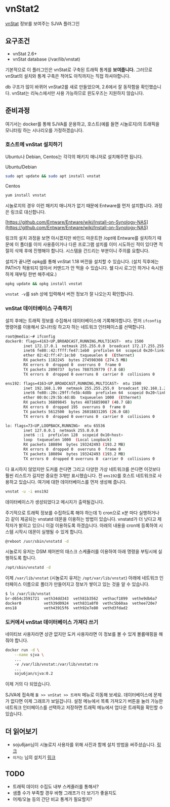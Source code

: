 # vnStat2

[vnStat](https://humdi.net/vnstat/) 정보를 보여주는 SJVA 플러그인

## 요구조건

- vnStat 2.6+
- vnStat database (/var/lib/vnstat)

기본적으로 이 플러그인은 vnStat로 구축된 트래픽 통계를 **보여줍니다.** 그러므로 vnStat의 설치와 통계 구축은 적어도 아직까지는 직접 하셔야합니다.

db 구조가 많이 바뀌어 vnStat2를 새로 만들었으며, 2.6에서 잘 동작함을 확인했습니다. vnStat는 리눅스에서만 사용 가능하므로 윈도우즈는 지원하지 않습니다.  

## 준비과정

여기서는 docker를 통해 SJVA를 운용하고, 호스트(예를 들면 시놀로지)의 트래픽을 모니터링 하는 시나리오를 가정하겠습니다.
 
### 호스트에 vnStat 설치하기

Ubuntu나 Debian, Centos는 각각의 패키지 매니저로 설치해주면 됩니다.

Ubuntu/Debian

```bash
sudo apt update && sudo apt install vnstat
```

Centos

```bash
yum install vnstat
```

시놀로지의 경우 이런 패키지 매니저가 없기 때문에 Entware를 먼저 설치합니다. 과정은 링크로 대신합니다.

[https://github.com/Entware/Entware/wiki/Install-on-Synology-NAS](https://github.com/Entware/Entware/wiki/Install-on-Synology-NAS)

링크의 설치 과정을 보면 아시겠지만 바인드 마운트한 /opt에 Entware를 설치하기 때문에 이 폴더를 이미 사용중이거나 다른 프로그램 설치를 이미 시도하신 적이 있다면 적절히 삭제 후에 진행해야 합니다. 시스템을 건드리는 부분이니 주의를 요합니다.

설치가 끝나면 opkg를 통해 vnStat 1.18 버전을 설치할 수 있습니다. (설치 직후에는 PATH가 적용되지 않아서 커맨드가 안 먹을 수 있습니다. 쉘 다시 로그인 하거나 속시원하게 재부팅 한번 해주세요.)

```bash
opkg update && opkg install vnstat
```

```vnstat -v```를 ssh 상에 입력해서 버전 정보가 잘 나오는지 확인합니다.

### vnStat 데이터베이스 구축하기

설치 후에는 트래픽 정보를 수집해서 데이터베이스에 기록해야합니다. 먼저 ```ifconfig``` 명령어를 이용해서 모니터링 하고자 하는 네트워크 인터페이스를 선택합니다.

```bash
root@media:~# ifconfig
docker0: flags=4163<UP,BROADCAST,RUNNING,MULTICAST>  mtu 1500
        inet 172.17.0.1  netmask 255.255.0.0  broadcast 172.17.255.255
        inet6 fe80::42:ffff:fe47:1eb0  prefixlen 64  scopeid 0x20<link>
        ether 02:42:ff:47:1e:b0  txqueuelen 0  (Ethernet)
        RX packets 1182245  bytes 274598308 (274.5 MB)
        RX errors 0  dropped 0  overruns 0  frame 0
        TX packets 2890737  bytes 7887539779 (7.8 GB)
        TX errors 0  dropped 0 overruns 0  carrier 0  collisions 0

ens192: flags=4163<UP,BROADCAST,RUNNING,MULTICAST>  mtu 1500
        inet 192.168.1.99  netmask 255.255.255.0  broadcast 192.168.1.255
        inet6 fe80::20c:29ff:fe5b:4d8b  prefixlen 64  scopeid 0x20<link>
        ether 00:0c:29:5b:4d:8b  txqueuelen 1000  (Ethernet)
        RX packets 36809845  bytes 48716859087 (48.7 GB)
        RX errors 0  dropped 195  overruns 0  frame 0
        TX packets 5612500  bytes 26018831205 (26.0 GB)
        TX errors 0  dropped 0 overruns 0  carrier 0  collisions 0

lo: flags=73<UP,LOOPBACK,RUNNING>  mtu 65536
        inet 127.0.0.1  netmask 255.0.0.0
        inet6 ::1  prefixlen 128  scopeid 0x10<host>
        loop  txqueuelen 1000  (Local Loopback)
        RX packets 180894  bytes 193242493 (193.2 MB)
        RX errors 0  dropped 0  overruns 0  frame 0
        TX packets 180894  bytes 193242493 (193.2 MB)
        TX errors 0  dropped 0 overruns 0  carrier 0  collisions 0
```

다 표시하지 않았지만 도커를 쓴다면 그리고 다양한 가상 네트워크를 쓴다면 이것보다 훨씬 리스트가 길지만 중요한 3개만 표시했습니다. 전 ```ens192```를 호스트 네트워크로 사용하고 있습니다. 여기에 대한 데이터베이스를 먼저 생성해 줍니다.

```bash
vnstat -u -i ens192
```

데이터베이스가 생성되었다고 메시지가 출력될겁니다.

주기적으로 트래픽 정보를 수집하도록 해야 하는데 1) cron으로 x분 마다 실행하거나 2) 같이 제공되는 vnstatd 데몬을 이용하는 방법이 있습니다. vnstatd가 더 낫다고 제작자가 밝히고 있으니 이걸 이용하도록 하겠습니다. 아래의 내용을 cron에 등록하여 시스템 시작시 데몬이 실행될 수 있게 합니다.  

```bash
@reboot /usr/sbin/vnstatd -d
```

시놀로지 유저는 DSM 제어판의 태스크 스케쥴러를 이용하여 아래 명령을 부팅시에 실행하도록 합니다.

```bash
/opt/sbin/vnstatd -d
```

이제 ```/var/lib/vnstat``` (시놀로지 유저는 ```/opt/var/lib/vnstat```) 아래에 네트워크 인터페이스 이름으로 폴더가 만들어지고 정보가 쌓이고 있는 것을 알 수 있습니다.

```bash
$ ls /var/lib/vnstat
br-d654c3591721  veth34dd343  veth81b3562  vethacf1899  vethe9db6a7
docker0          veth39d0924  veth831a8f0  vethc5b60aa  vethee720e7
ens18            veth43915f6  veth92e7e80  vethd3fdad2
```

### 도커에서 vnStat 데이터베이스 가져다 쓰기

네이티브 사용자라면 상관 없지만 도커 사용자라면 이 정보를 볼 수 있게 볼륨매핑을 해줘야 합니다.

```bash
docker run -d \
    --name sjva \
    ...
    -v /var/lib/vnstat:/var/lib/vnstat:ro
    ...
    soju6jan/sjva:0.2
```

이제 거의 다 되었습니다.

SJVA에 접속해 ```툴 >> vnStat >> 트래픽``` 메뉴로 이동해 보세요. 데이터베이스에 문제가 없다면 이제 그래프가 보일겁니다. 설정 메뉴에서 목록 가져오기 버튼을 눌러 가능한 네트워크 인터페이스를 선택하고 저장하면 트래픽 메뉴에서 업다운 트래픽을 확인할 수 있습니다.

## 더 읽어보기

- soju6jan님이 시놀로지 사용자를 위해 사진과 함께 설치 방법을 써주셨습니다. [링크](https://soju6jan.com/archives/1219)
- `이거는` 님의 설치기 [링크](https://sjva.me/bbs/board.php?bo_table=manual&wr_id=147)

## TODO

- 트래픽 데이터 수집도 내부 스케줄러를 통해서?
- 샘플 수가 부족할 경우 바형 그래프가 더 보기가 좋을지도
- 어제/오늘 등의 간단 비교 통계가 필요할지?
